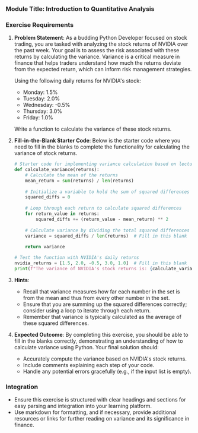 ### Module Title: Introduction to Quantitative Analysis

### Exercise Requirements

1. **Problem Statement**: 
   As a budding Python Developer focused on stock trading, you are tasked with analyzing the stock returns of NVIDIA over the past week. Your goal is to assess the risk associated with these returns by calculating the variance. Variance is a critical measure in finance that helps traders understand how much the returns deviate from the expected return, which can inform risk management strategies.

   Using the following daily returns for NVIDIA's stock:
   - Monday: 1.5%
   - Tuesday: 2.0%
   - Wednesday: -0.5%
   - Thursday: 3.0%
   - Friday: 1.0%

   Write a function to calculate the variance of these stock returns. 

2. **Fill-in-the-Blank Starter Code**:
   Below is the starter code where you need to fill in the blanks to complete the functionality for calculating the variance of stock returns.

   ```python
   # Starter code for implementing variance calculation based on lecture concepts
   def calculate_variance(returns):
       # Calculate the mean of the returns
       mean_return = sum(returns) / len(returns)
       
       # Initialize a variable to hold the sum of squared differences
       squared_diffs = 0
       
       # Loop through each return to calculate squared differences
       for return_value in returns:
           squared_diffs += (return_value - mean_return) ** 2
       
       # Calculate variance by dividing the total squared differences by the number of returns
       variance = squared_diffs / len(returns)  # Fill in this blank
       
       return variance
   
   # Test the function with NVIDIA's daily returns
   nvidia_returns = [1.5, 2.0, -0.5, 3.0, 1.0]  # Fill in this blank
   print(f"The variance of NVIDIA's stock returns is: {calculate_variance(nvidia_returns):.4f}")
   ```

3. **Hints**:
   - Recall that variance measures how far each number in the set is from the mean and thus from every other number in the set.
   - Ensure that you are summing up the squared differences correctly; consider using a loop to iterate through each return.
   - Remember that variance is typically calculated as the average of these squared differences.

4. **Expected Outcome**:
   By completing this exercise, you should be able to fill in the blanks correctly, demonstrating an understanding of how to calculate variance using Python. Your final solution should:
   - Accurately compute the variance based on NVIDIA's stock returns.
   - Include comments explaining each step of your code.
   - Handle any potential errors gracefully (e.g., if the input list is empty).

### Integration
- Ensure this exercise is structured with clear headings and sections for easy parsing and integration into your learning platform.
- Use markdown for formatting, and if necessary, provide additional resources or links for further reading on variance and its significance in finance.